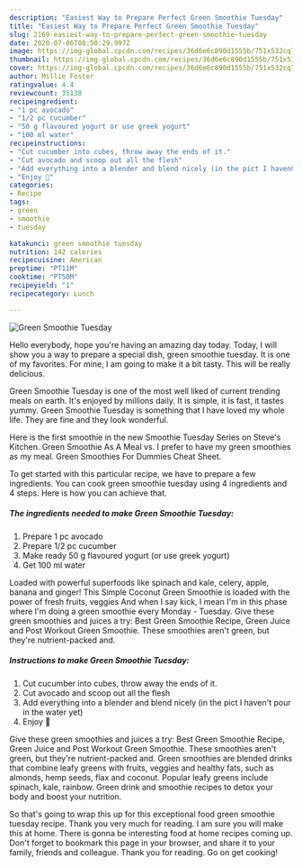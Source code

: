 ```yaml
---
description: "Easiest Way to Prepare Perfect Green Smoothie Tuesday"
title: "Easiest Way to Prepare Perfect Green Smoothie Tuesday"
slug: 2169-easiest-way-to-prepare-perfect-green-smoothie-tuesday
date: 2020-07-06T08:50:29.997Z
image: https://img-global.cpcdn.com/recipes/36d6e6c890d1555b/751x532cq70/green-smoothie-tuesday-recipe-main-photo.jpg
thumbnail: https://img-global.cpcdn.com/recipes/36d6e6c890d1555b/751x532cq70/green-smoothie-tuesday-recipe-main-photo.jpg
cover: https://img-global.cpcdn.com/recipes/36d6e6c890d1555b/751x532cq70/green-smoothie-tuesday-recipe-main-photo.jpg
author: Millie Foster
ratingvalue: 4.4
reviewcount: 35138
recipeingredient:
- "1 pc avocado"
- "1/2 pc cucumber"
- "50 g flavoured yogurt or use greek yogurt"
- "100 ml water"
recipeinstructions:
- "Cut cucumber into cubes, throw away the ends of it."
- "Cut avocado and scoop out all the flesh"
- "Add everything into a blender and blend nicely (in the pict I haven&#39;t pour in the water yet)"
- "Enjoy 💚"
categories:
- Recipe
tags:
- green
- smoothie
- tuesday

katakunci: green smoothie tuesday 
nutrition: 142 calories
recipecuisine: American
preptime: "PT11M"
cooktime: "PT50M"
recipeyield: "1"
recipecategory: Lunch

---
```



![Green Smoothie Tuesday](https://img-global.cpcdn.com/recipes/36d6e6c890d1555b/751x532cq70/green-smoothie-tuesday-recipe-main-photo.jpg)

Hello everybody, hope you're having an amazing day today. Today, I will show you a way to prepare a special dish, green smoothie tuesday. It is one of my favorites. For mine, I am going to make it a bit tasty. This will be really delicious.

Green Smoothie Tuesday is one of the most well liked of current trending meals on earth. It's enjoyed by millions daily. It is simple, it is fast, it tastes yummy. Green Smoothie Tuesday is something that I have loved my whole life. They are fine and they look wonderful.

Here is the first smoothie in the new Smoothie Tuesday Series on Steve&#39;s Kitchen. Green Smoothie As A Meal vs. I prefer to have my green smoothies as my meal. Green Smoothies For Dummies Cheat Sheet.


To get started with this particular recipe, we have to prepare a few ingredients. You can cook green smoothie tuesday using 4 ingredients and 4 steps. Here is how you can achieve that.

<!--inarticleads1-->

##### The ingredients needed to make Green Smoothie Tuesday:

1. Prepare 1 pc avocado
1. Prepare 1/2 pc cucumber
1. Make ready 50 g flavoured yogurt (or use greek yogurt)
1. Get 100 ml water


Loaded with powerful superfoods like spinach and kale, celery, apple, banana and ginger! This Simple Coconut Green Smoothie is loaded with the power of fresh fruits, veggies And when I say kick, I mean I&#39;m in this phase where I&#39;m doing a green smoothie every Monday - Tuesday. Give these green smoothies and juices a try: Best Green Smoothie Recipe, Green Juice and Post Workout Green Smoothie. These smoothies aren&#39;t green, but they&#39;re nutrient-packed and. 

<!--inarticleads2-->

##### Instructions to make Green Smoothie Tuesday:

1. Cut cucumber into cubes, throw away the ends of it.
1. Cut avocado and scoop out all the flesh
1. Add everything into a blender and blend nicely (in the pict I haven&#39;t pour in the water yet)
1. Enjoy 💚


Give these green smoothies and juices a try: Best Green Smoothie Recipe, Green Juice and Post Workout Green Smoothie. These smoothies aren&#39;t green, but they&#39;re nutrient-packed and. Green smoothies are blended drinks that combine leafy greens with fruits, veggies and healthy fats, such as almonds, hemp seeds, flax and coconut. Popular leafy greens include spinach, kale, rainbow. Green drink and smoothie recipes to detox your body and boost your nutrition. 

So that's going to wrap this up for this exceptional food green smoothie tuesday recipe. Thank you very much for reading. I am sure you will make this at home. There is gonna be interesting food at home recipes coming up. Don't forget to bookmark this page in your browser, and share it to your family, friends and colleague. Thank you for reading. Go on get cooking!
